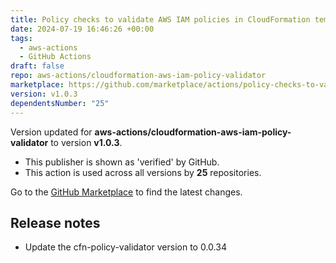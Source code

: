 ```yaml
---
title: Policy checks to validate AWS IAM policies in CloudFormation templates Action For GitHub Actions
date: 2024-07-19 16:46:26 +00:00
tags:
  - aws-actions
  - GitHub Actions
draft: false
repo: aws-actions/cloudformation-aws-iam-policy-validator
marketplace: https://github.com/marketplace/actions/policy-checks-to-validate-aws-iam-policies-in-cloudformation-templates-action-for-github-actions
version: v1.0.3
dependentsNumber: "25"
---
```



Version updated for **aws-actions/cloudformation-aws-iam-policy-validator** to version **v1.0.3**.
- This publisher is shown as 'verified' by GitHub.
- This action is used across all versions by **25** repositories.

Go to the [GitHub Marketplace](https://github.com/marketplace/actions/policy-checks-to-validate-aws-iam-policies-in-cloudformation-templates-action-for-github-actions) to find the latest changes.

## Release notes

- Update the cfn-policy-validator version to 0.0.34

